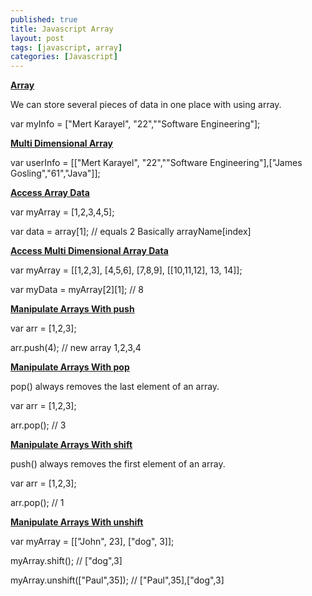 ```yaml
---
published: true
title: Javascript Array
layout: post
tags: [javascript, array]
categories: [Javascript]
---
```

<b><u>Array</u></b>

We can store several pieces of data in one place with using array.

var myInfo = ["Mert Karayel", "22",""Software Engineering"];

<b><u>Multi Dimensional Array</u></b>

var userInfo = [["Mert Karayel", "22",""Software Engineering"],["James Gosling","61","Java"]];

<b><u>Access Array Data  </u></b>

var myArray = [1,2,3,4,5];

var data = array[1];  // equals 2 Basically arrayName[index]

<b><u>Access Multi Dimensional Array Data</u></b>

var myArray = [[1,2,3], [4,5,6], [7,8,9], [[10,11,12], 13, 14]];

var myData = myArray[2][1]; // 8

<b><u>Manipulate Arrays With push</u></b>

var arr = [1,2,3];

arr.push(4); // new array 1,2,3,4

<b><u>Manipulate Arrays With pop</u></b>

pop() always removes the last element of an array. 

var arr = [1,2,3];

arr.pop(); // 3

<b><u>Manipulate Arrays With shift</u></b>

push() always removes the first element of an array. 

var arr = [1,2,3];

arr.pop(); // 1

<b><u>Manipulate Arrays With unshift</u></b>

var myArray = [["John", 23], ["dog", 3]];

myArray.shift(); // ["dog",3]

myArray.unshift(["Paul",35]); // ["Paul",35],["dog",3]
